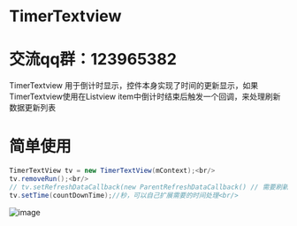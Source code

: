 # TimerTextview

# 交流qq群：123965382
TimerTextview 用于倒计时显示，控件本身实现了时间的更新显示，如果TimerTextview使用在Listview item中倒计时结束后触发一个回调，来处理刷新数据更新列表 

# 简单使用
  ```java  
  TimerTextView tv = new TimerTextView(mContext);<br/>
  tv.removeRun();<br/>
  // tv.setRefreshDataCallback(new ParentRefreshDataCallback() // 需要刷新时设置
  tv.setTime(countDownTime);//秒，可以自己扩展需要的时间处理<br/>    
  ```
  ![image](https://github.com/yangxu1210/TimerTextview/tree/master/TimerView/screenshot/effect.gif) 
